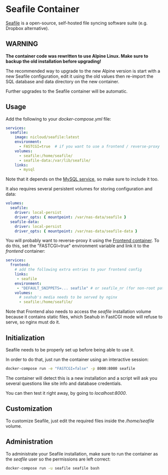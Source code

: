 # Seafile Container

[Seafile](https://seafile.com) is a open-source, self-hosted file syncing software suite
(e.g. Dropbox alternative).

## WARNING

**The container code was rewritten to use Alpine Linux. Make sure to backup the
old installation before upgrading!**

The recommended way to upgrade to the new Alpine version is start with a new
Seafile configuration, edit it using the old values then re-import the SQL
database and data directory on the new container.

Further upgrades to the Seafile container will be automatic.

## Usage

Add the following to your *docker-compose.yml* file:

```yaml
services:
  seafile:
    image: nicloud/seafile:latest
    environment:
      - FASTCGI=true  # if you want to use a frontend / reverse-proxy
    volumes:
      - seafile:/home/seafile/
      - seafile-data:/var/lib/seafile/
    links:
      - mysql
```

Note that it depends on the [MySQL service](MySQL.md), so make sure to include it too.

It also requires several persistent volumes for storing configuration and data:

```yaml
volumes:
  seafile:
    driver: local-persist
    driver_opts: { mountpoint: /var/nas-data/seafile }
  seafile-data:
    driver: local-persist
    driver_opts: { mountpoint: /var/nas-data/seafile-data }
```

You will probably want to reverse-proxy it using the [Frontend container](Frontend.md).
To do this, set the "FASTCGI=true" environment variable and link it to the _frontend_ container:

```yaml
services:
  frontend:  
    # add the following extra entries to your frontend config
    links:
     - seafile
    environment:
     - "DEFAULT_SNIPPETS=... seafile" # or seafile_nr (for non-root path)
    volumes:
      # seahub's media needs to be served by nginx
      - seafile:/home/seafile/
```

Note that Frontend also needs to access the *seafile* installation volume
because it contains static files, which Seahub in FastCGI mode will refuse to
serve, so nginx must do it.

## Initialization

Seafile needs to be properly set up before being able to use it.

In order to do that, just run the container using an interactive session:

```bash
docker-compose run -e "FASTCGI=false" -p 8000:8000 seafile
```

The container will detect this is a new installation and a script will ask you
several questions like site info and database credentials.

You can then test it right away, by going to _localhost:8000_.

## Customization

To customize Seafile, just edit the required files inside the _/home/seafile_
volume.

## Administration

To administrate your Seafile installation, make sure to run the container as
the _seafile_ user so the permissions are left correct:

```bash
docker-compose run -u seafile seafile bash
```

